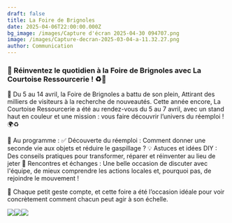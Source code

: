 ```yaml
---
draft: false
title: La Foire de Brignoles
date: 2025-04-06T22:00:00.000Z
bg_image: /images/Capture d'écran 2025-04-30 094707.png
image: /images/Capture-decran-2025-03-04-a-11.32.27.png
author: Communication
---
```


### 🎉 Réinventez le quotidien à la Foire de Brignoles avec La Courtoise Ressourcerie ! ♻️🌟

📅 Du 5 au 14 avril, la Foire de Brignoles a battu de son plein, Attirant des milliers de visiteurs à la recherche de nouveautés. Cette année encore, La Courtoise Ressourcerie a été au rendez-vous du 5 au 7 avril, avec un stand haut en couleur et une mission : vous faire découvrir l’univers du réemploi ! 🌍♻️

🔎 Au programme :
✅ Découverte du réemploi : Comment donner une seconde vie aux objets et réduire le gaspillage ?
💡 Astuces et idées DIY : Des conseils pratiques pour transformer, réparer et réinventer au lieu de jeter
🤝 Rencontres et échanges : Une belle occasion de discuter avec l'équipe, de mieux comprendre les actions locales et, pourquoi pas, de rejoindre le mouvement !

🌱 Chaque petit geste compte, et cette foire a été l’occasion idéale pour voir concrètement comment chacun peut agir à son échelle.

![](/images/489418559_1098280302327365_5098783144398307516_n.jpg)![](/images/488481556_1095764462578949_79487892850400874_n.jpg)![](/images/488904795_1097489335739795_2168737599456744240_n.jpg)
